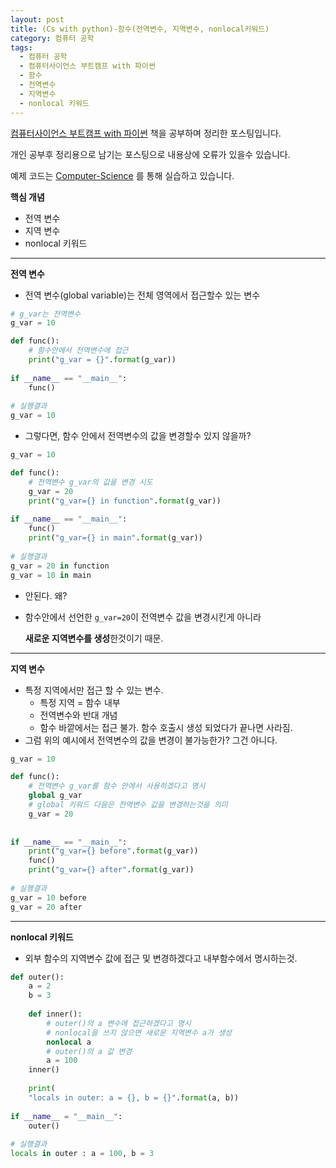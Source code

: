 ```yaml
---
layout: post
title: (Cs with python)-함수(전역변수, 지역변수, nonlocal키워드) 
category: 컴퓨터 공학
tags:
  - 컴퓨터 공학
  - 컴퓨터사이언스 부트캠프 with 파이썬
  - 함수
  - 전역변수
  - 지역변수
  - nonlocal 키워드
---
```




[컴퓨터사이언스 부트캠프 with 파이썬](http://www.yes24.com/24/goods/58552941) 책을 공부하며 정리한 포스팅입니다.

개인 공부후 정리용으로 남기는 포스팅으로 내용상에 오류가 있을수 있습니다.

예제 코드는 [Computer-Science](https://github.com/KwonSoonWoo/Computer-Science) 를 통해 실습하고 있습니다.



**핵심 개념**

- 전역 변수
- 지역 변수
- nonlocal 키워드

---



**전역 변수**

- 전역 변수(global variable)는 전체 영역에서 접근할수 있는 변수

```python
# g_var는 전역변수
g_var = 10

def func():
    # 함수안에서 전역변수에 접근
    print("g_var = {}".format(g_var))
    
if __name__ == "__main__":
    func()
    
# 실행결과 
g_var = 10
```

- 그렇다면, 함수 안에서 전역변수의 값을 변경할수 있지 않을까?

```python
g_var = 10

def func():
    # 전역변수 g_var의 값을 변경 시도
	g_var = 20
	print("g_var={} in function".format(g_var))
	
if __name__ == "__main__":
	func()
	print("g_var={} in main".format(g_var))
	
# 실행결과
g_var = 20 in function
g_var = 10 in main
```

- 안된다. 왜?

- 함수안에서 선언한 ```g_var=20```이 전역변수 값을 변경시킨게 아니라

  **새로운 지역변수를 생성**한것이기 때문.

---



**지역 변수**

- 특정 지역에서만 접근 할 수 있는 변수.
  - 특정 지역 = 함수 내부
  - 전역변수와 반대 개념
  - 함수 바깥에서는 접근 불가. 함수 호출시 생성 되었다가 끝나면 사라짐.
- 그럼 위의 예시에서 전역변수의 값을 변경이 불가능한가? 그건 아니다.

```python
g_var = 10

def func():
    # 전역변수 g_var를 함수 안에서 사용하겠다고 명시
    global g_var
    # global 키워드 다음은 전역변수 값을 변경하는것을 의미
    g_var = 20
	
	
if __name__ == "__main__":
	print("g_var={} before".format(g_var))
	func()
	print("g_var={} after".format(g_var))
	
# 실행결과
g_var = 10 before
g_var = 20 after
```

---



**nonlocal 키워드**

- 외부 함수의 지역변수 값에 접근 및 변경하겠다고 내부함수에서 명시하는것.

```python
def outer():
    a = 2
    b = 3
    
    def inner():
        # outer()의 a 변수에 접근하겠다고 명시
       	# nonlocal을 쓰지 않으면 새로운 지역변수 a가 생성
        nonlocal a
        # outer()의 a 값 변경
        a = 100
	inner()
    
    print(
    "locals in outer: a = {}, b = {}".format(a, b))
    
if __name__ = "__main__":
	outer()
    
# 실행결과
locals in outer : a = 100, b = 3

```

